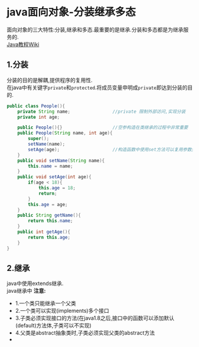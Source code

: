 # java面向对象-分装继承多态
面向对象的三大特性:分装,继承和多态.最重要的是继承.分装和多态都是为继承服务的.<br>
[Java教程Wiki](https://wiki.imooc.com/java/javaintroduce.html)<br>
## 1.分装
分装的目的是解耦,提供程序的复用性.<br>
在java中有关键字``private``和``protected``.将成员变量申明成``private``即达到分装的目的.<br>
```java
public class People(){
    private String name;                //private 限制外部访问,实现分装
    private int age;

    public People(){}                   //空参构造在类继承的过程中非常重要
    public People(String name, int age){
        super();
        setName(name);
        setAge(age);                    //构造函数中使用set方法可以复用参数处理逻辑
    }
    public void setName(String name){
        this.name = name;
    }
    public void setAge(int age){
        if(age < 18){
            this.age = 18;
            return;
        }
        this.age = age;
    }
    public String getName(){
        return this.name;
    }
    public int getAge(){
        return this.age;
    }
}
```

## 2.继承
java中使用extends继承.<br>
java继承中 **注意:**<br>
- 1.一个类只能继承一个父类
- 2.一个类可以实现(implements)多个接口
- 3.子类必须实现接口的方法(在java1.8之后,接口中的函数可以添加默认(default)方法体,子类可以不实现)
- 4.父类是abstract抽象类时,子类必须实现父类的abstract方法
- 